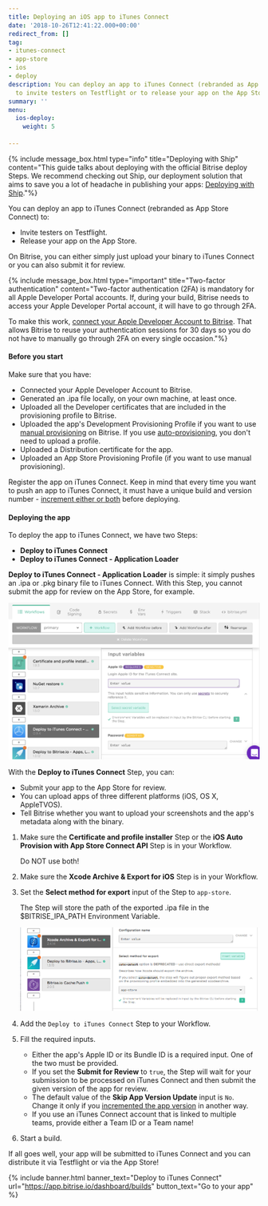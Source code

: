 ```yaml
---
title: Deploying an iOS app to iTunes Connect
date: '2018-10-26T12:41:22.000+00:00'
redirect_from: []
tag:
- itunes-connect
- app-store
- ios
- deploy
description: You can deploy an app to iTunes Connect (rebranded as App Store Connect)
  to invite testers on Testflight or to release your app on the App Store.
summary: ''
menu:
  ios-deploy:
    weight: 5

---
```

{% include message_box.html type="info" title="Deploying with Ship" content="This guide talks about deploying with the official Bitrise deploy Steps. We recommend checking out Ship, our deployment solution that aims to save you a lot of headache in publishing your apps: [Deploying with Ship](/deploy/ship/)."%}

You can deploy an app to iTunes Connect (rebranded as App Store Connect) to:

* Invite testers on Testflight.
* Release your app on the App Store.

On Bitrise, you can either simply just upload your binary to iTunes Connect or you can also submit it for review.

{% include message_box.html type="important" title="Two-factor authentication" content="Two-factor authentication (2FA) is mandatory for all Apple Developer Portal accounts. If, during your build, Bitrise needs to access your Apple Developer Portal account, it will have to go through 2FA.

To make this work, [connect your Apple Developer Account to Bitrise](/getting-started/connecting-apple-dev-account/). That allows Bitrise to reuse your authentication sessions for 30 days so you do not have to manually go through 2FA on every single occasion."%}

#### Before you start

Make sure that you have:

* Connected your Apple Developer Account to Bitrise.
* Generated an .ipa file locally, on your own machine, at least once.
* Uploaded all the Developer certificates that are included in the provisioning profile to Bitrise.
* Uploaded the app's Development Provisioning Profile if you want to use [manual provisioning](/code-signing/ios-code-signing/ios-manual-provisioning/) on Bitrise. If you use [auto-provisioning](/code-signing/ios-code-signing/ios-auto-provisioning/), you don't need to upload a profile.
* Uploaded a Distribution certificate for the app.
* Uploaded an App Store Provisioning Profile (if you want to use manual provisioning).

Register the app on iTunes Connect. Keep in mind that every time you want to push an app to iTunes Connect, it must have a unique build and version number - [increment either or both](/builds/build-numbering-and-app-versioning/) before deploying.

#### Deploying the app

To deploy the app to iTunes Connect, we have two Steps:

* **Deploy to iTunes Connect**
* **Deploy to iTunes Connect - Application Loader**

**Deploy to iTunes Connect - Application Loader** is simple: it simply pushes an .ipa or .pkg binary file to iTunes Connect. With this Step, you cannot submit the app for review on the App Store, for example.

![{{ page.title }}](/img/itunes-connect.png)

With the **Deploy to iTunes Connect** Step, you can:

* Submit your app to the App Store for review.
* You can upload apps of three different platforms (iOS, OS X, AppleTVOS).
* Tell Bitrise whether you want to upload your screenshots and the app's metadata along with the binary.

1. Make sure the **Certificate and profile installer** Step or the **iOS Auto Provision with App Store Connect API** Step is in your Workflow.

   Do NOT use both!
2. Make sure the **Xcode Archive & Export for iOS** Step is in your Workflow.
3. Set the **Select method for export** input of the Step to `app-store`.

   The Step will store the path of the exported .ipa file in the $BITRISE_IPA_PATH Environment Variable.

   ![{{ page.title }}](/img/app-store-export.png)
4. Add the `Deploy to iTunes Connect` Step to your Workflow.
5. Fill the required inputs.
   * Either the app's Apple ID or its Bundle ID is a required input. One of the two must be provided.
   * If you set the **Submit for Review** to `true`, the Step will wait for your submission to be processed on iTunes Connect and then submit the given version of the app for review.
   * The default value of the **Skip App Version Update** input is `No`. Change it only if you [incremented the app version](/builds/build-numbering-and-app-versioning/) in another way.
   * If you use an iTunes Connect account that is linked to multiple teams, provide either a Team ID or a Team name!
6. Start a build.

If all goes well, your app will be submitted to iTunes Connect and you can distribute it via Testflight or via the App Store!

{% include banner.html banner_text="Deploy to iTunes Connect" url="https://app.bitrise.io/dashboard/builds" button_text="Go to your app" %}